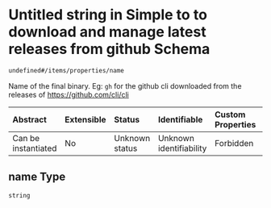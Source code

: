 # Untitled string in Simple to to download and manage latest releases from github Schema

```txt
undefined#/items/properties/name
```

Name of the final binary. Eg: `gh` for the github cli downloaded from the releases of <https://github.com/cli/cli>

| Abstract            | Extensible | Status         | Identifiable            | Custom Properties | Additional Properties | Access Restrictions | Defined In                                                                        |
| :------------------ | :--------- | :------------- | :---------------------- | :---------------- | :-------------------- | :------------------ | :-------------------------------------------------------------------------------- |
| Can be instantiated | No         | Unknown status | Unknown identifiability | Forbidden         | Allowed               | none                | [repo\_names.schema.json\*](../out/repo_names.schema.json "open original schema") |

## name Type

`string`
